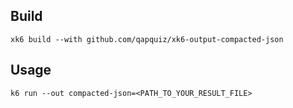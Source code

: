 ## Build
`xk6 build --with github.com/qapquiz/xk6-output-compacted-json`

## Usage
`k6 run --out compacted-json=<PATH_TO_YOUR_RESULT_FILE>`
